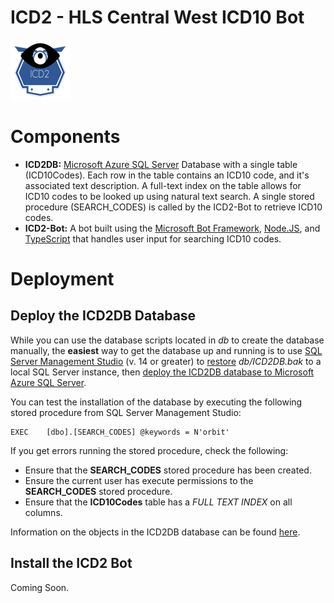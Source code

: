 # ICD2 - HLS Central West ICD10 Bot

![alt text](ICD296x96.png "ICD2 Bot!") 

# Components

* **ICD2DB:** [Microsoft Azure SQL Server][azsql] Database with a single table (ICD10Codes). Each row in the table contains an ICD10 code, and it's associated text description. A full-text index on the table allows for ICD10 codes to be looked up using natural text search. A single stored procedure (SEARCH_CODES) is called by the ICD2-Bot to retrieve ICD10 codes.
* **ICD2-Bot:** A bot built using the [Microsoft Bot Framework][msbf], [Node.JS][node], and [TypeScript][ts] that handles user input for searching ICD10 codes.

# Deployment

## Deploy the ICD2DB Database

While you can use the database scripts located in *db* to create the database manually, the **easiest** way to get the database up and running is to use [SQL Server Management Studio][11] (v. 14 or greater) to [restore][12] *db/ICD2DB.bak* to a local SQL Server instance, then [deploy the ICD2DB database to Microsoft Azure SQL Server][azsqldeploy]. 

You can test the installation of the database by executing the following stored procedure from SQL Server Management Studio:

```
EXEC	[dbo].[SEARCH_CODES] @keywords = N'orbit'
```

If you get errors running the stored procedure, check the following:

* Ensure that the **SEARCH_CODES** stored procedure has been created.
* Ensure the current user has execute permissions to the **SEARCH_CODES** stored procedure.
* Ensure that the **ICD10Codes** table has a *FULL TEXT INDEX* on all columns.

Information on the objects in the ICD2DB database can be found [here](DATABASE.md).

## Install the ICD2 Bot

Coming Soon.



[1]: https://www.npmjs.com/package/restify
[2]: https://github.com/microsoft/botframework-emulator
[3]: https://aka.ms/botframework-emulator
[4]: https://docs.microsoft.com/en-us/azure/bot-service/bot-builder-howto-v4-state?view=azure-bot-service-4.0&tabs=js
[5]: https://github.com/microsoft/botbuilder-tools
[6]: https://docs.microsoft.com/en-us/azure/bot-service/bot-service-overview-introduction?view=azure-bot-service-4.0
[7]: https://docs.microsoft.com/en-us/azure/bot-service/bot-builder-storage-concept?view=azure-bot-service-4.0
[8]: https://docs.microsoft.com/en-us/azure/bot-service/bot-builder-howto-v4-storage?view=azure-bot-service-4.0&tabs=jsechoproperty%2Ccsetagoverwrite%2Ccsetag
[9]: https://docs.microsoft.com/en-us/azure/bot-service/bot-builder-howto-v4-state?view=azure-bot-service-4.0&tabs=js
[msbf]: https://dev.botframework.com
[11]: https://docs.microsoft.com/en-us/sql/ssms/download-sql-server-management-studio-ssms?tview=sql-server-2017
[12]: https://docs.microsoft.com/en-us/sql/relational-databases/backup-restore/restore-a-database-backup-using-ssms?view=sql-server-2017
[azsqldeploy]: https://docs.microsoft.com/en-us/azure/sql-database/sql-database-cloud-migrate
[node]: https://nodejs.org/en/
[ts]: https://www.typescriptlang.org/
[azsql]: https://azure.microsoft.com/en-us/services/sql-database/